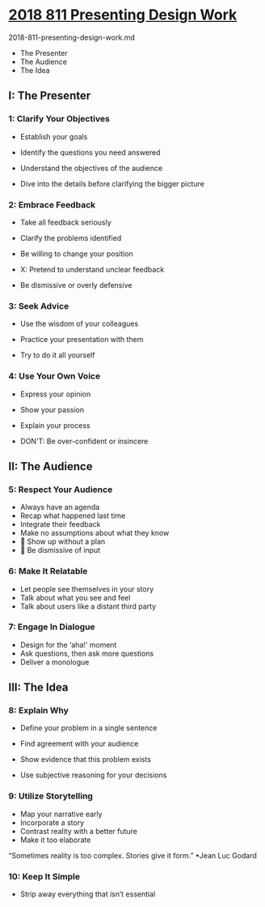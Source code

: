 # [2018 811 Presenting Design Work](https://developer.apple.com/videos/play/wwdc2018/811/)

2018-811-presenting-design-work.md

- The Presenter
- The Audience
- The Idea


## I: The Presenter

### 1: Clarify Your Objectives

- Establish your goals
- Identify the questions you need answered
- Understand the objectives of the audience

- Dive into the details before clarifying the bigger picture


### 2: Embrace Feedback

- Take all feedback seriously
- Clarify the problems identified
- Be willing to change your position

- X: Pretend to understand unclear feedback
- Be dismissive or overly defensive

### 3: Seek Advice

- Use the wisdom of your colleagues
- Practice your presentation with them

- Try to do it all yourself

### 4: Use Your Own Voice

- Express your opinion
- Show your passion
- Explain your process

- DON'T: Be over-confident or insincere
          
## II: The Audience

### 5: Respect Your Audience

- Always have an agenda
- Recap what happened last time
- Integrate their feedback
- Make no assumptions about what they know
- :no_good: Show up without a plan 
- :no_good: Be dismissive of input

### 6: Make It Relatable

- Let people see themselves in your story
- Talk about what you see and feel
- Talk about users like a distant third party

### 7: Engage In Dialogue

- Design for the ‘aha!’ moment
- Ask questions, then ask more questions
- Deliver a monologue

## III: The Idea

### 8: Explain Why

- Define your problem in a single sentence
- Find agreement with your audience
- Show evidence that this problem exists

- Use subjective reasoning for your decisions


### 9: Utilize Storytelling

- Map your narrative early
- Incorporate a story
- Contrast reality with a better future
- Make it too elaborate

“Sometimes reality is too complex. Stories give it form.”
•Jean Luc Godard

### 10: Keep It Simple

- Strip away everything that isn’t essential
 